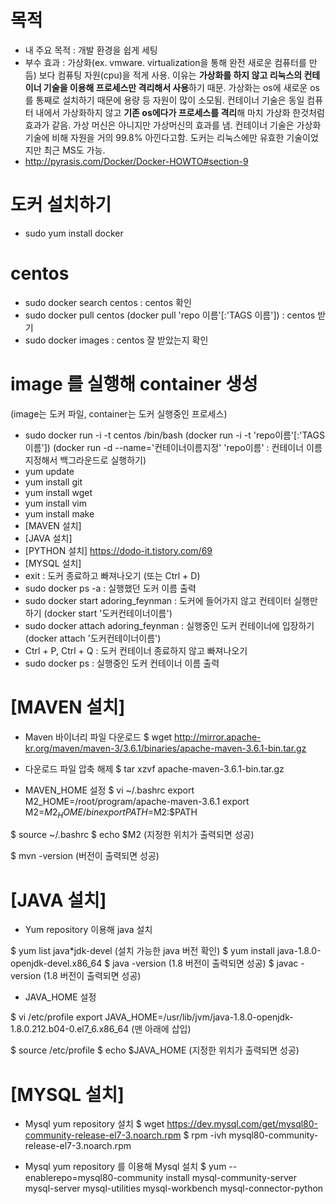# 목적
- 내 주요 목적 : 개발 환경을 쉽게 세팅
- 부수 효과 : 가상화(ex. vmware. virtualization을 통해 완전 새로운 컴퓨터를 만듬) 보다 컴퓨팅 자원(cpu)을 적게 사용. 이유는 <b>가상화를 하지 않고 리눅스의 컨테이너 기술을 이용해 프로세스만 격리해서 사용</b>하기 때문.
가상화는 os에 새로운 os를 통째로 설치하기 때문에 용량 등 자원이 많이 소모됨.
컨테이너 기술은 동일 컴퓨터 내에서 가상화하지 않고 <b>기존 os에다가 프로세스를 격리</b>해 마치 가상화 한것처럼 효과가 같음.
가상 머신은 아니지만 가상머신의 효과를 냄.
컨테이너 기술은 가상화 기술에 비해 자원을 거의 99.8% 아낀다고함.
도커는 리눅스에만 유효한 기술이었지만 최근 MS도 가능.
- http://pyrasis.com/Docker/Docker-HOWTO#section-9

# 도커 설치하기
- sudo yum install docker

# centos
- sudo docker search centos : centos 확인
- sudo docker pull centos (docker pull 'repo 이름'[:'TAGS 이름']) : centos 받기
- sudo docker images : centos 잘 받았는지 확인

# image 를 실행해 container 생성
(image는 도커 파일, container는 도커 실행중인 프로세스)

- sudo docker run -i -t centos /bin/bash
(docker run -i -t 'repo이름'[:'TAGS이름'])
(docker run -d --name='컨테이너이름지정' 'repo이름' : 컨테이너 이름 지정해서 백그라운드로 실행하기)
- yum update
- yum install git
- yum install wget
- yum install vim
- yum install make
- [MAVEN 설치]
- [JAVA 설치]
- [PYTHON 설치] https://dodo-it.tistory.com/69
- [MYSQL 설치]
- exit : 도커 종료하고 빠져나오기
(또는 Ctrl + D)
- sudo docker ps -a : 실행했던 도커 이름 출력
- sudo docker start adoring_feynman : 도커에 들어가지 않고 컨테이터 실행만하기
(docker start '도커컨테이너이름')
- sudo docker attach adoring_feynman : 실행중인 도커 컨테이너에 입장하기
(docker attach '도커컨테이너이름')
- Ctrl + P, Ctrl + Q : 도커 컨테이너 종료하지 않고 빠져나오기
- sudo docker ps : 실행중인 도커 컨테이너 이름 출력

# [MAVEN 설치]
- Maven 바이너리 파일 다운로드
$ wget http://mirror.apache-kr.org/maven/maven-3/3.6.1/binaries/apache-maven-3.6.1-bin.tar.gz

- 다운로드 파일 압축 해제
$ tar xzvf apache-maven-3.6.1-bin.tar.gz

- MAVEN_HOME 설정
$ vi ~/.bashrc
  export M2_HOME=/root/program/apache-maven-3.6.1
  export M2=$M2_HOME/bin
  export PATH=$M2:$PATH

$ source ~/.bashrc
$ echo $M2
 (지정한 위치가 출력되면 성공)

$ mvn -version
 (버전이 출력되면 성공)
 
 
# [JAVA 설치]
- Yum repository 이용해 java 설치

$ yum list java*jdk-devel
 (설치 가능한 java 버전 확인)
$ yum install java-1.8.0-openjdk-devel.x86_64
$ java -version
 (1.8 버전이 출력되면 성공)
$ javac -version
 (1.8 버전이 출력되면 성공)

- JAVA_HOME 설정

$ vi /etc/profile
  export JAVA_HOME=/usr/lib/jvm/java-1.8.0-openjdk-1.8.0.212.b04-0.el7_6.x86_64
  (맨 아래에 삽입)

$ source /etc/profile
$ echo $JAVA_HOME
 (지정한 위치가 출력되면 성공)


# [MYSQL 설치]

- Mysql yum repository 설치
$ wget https://dev.mysql.com/get/mysql80-community-release-el7-3.noarch.rpm
$ rpm -ivh mysql80-community-release-el7-3.noarch.rpm

- Mysql yum repository 를 이용해 Mysql 설치
$ yum --enablerepo=mysql80-community install mysql-community-server mysql-server mysql-utilities mysql-workbench mysql-connector-python
